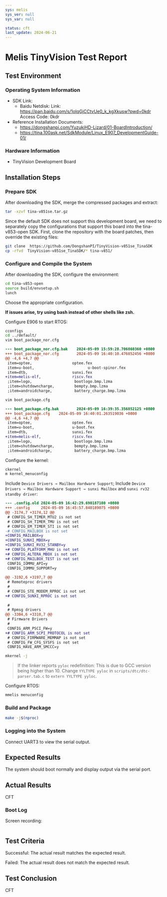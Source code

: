 ```yaml
---
sys: melis
sys_ver: null
sys_var: null

status: cft
last_update: 2024-06-21
---
```


# Melis TinyVision Test Report

## Test Environment

### Operating System Information

- SDK Link:
    - Baidu Netdisk: Link: https://pan.baidu.com/s/1oIqGjCCtvUe0_k_kgXkusw?pwd=0kdr Access Code: 0kdr
- Reference Installation Documents:
    - https://dongshanpi.com/YuzukiHD-Lizard/01-BoardIntroduction/
    - https://tina.100ask.net/SdkModule/Linux_E907_DevelopmentGuide-01/

### Hardware Information

- TinyVision Development Board

## Installation Steps

### Prepare SDK

After downloading the SDK, merge the compressed packages and extract:
```bash
tar -xzvf tina-v851se.tar.gz
```

Since the default SDK does not support this development board, we need to separately copy the configurations that support this board into the tina-v853-open SDK. First, clone the repository with the board patches, then override the existing files:
```bash
git clone  https://github.com/DongshanPI/TinyVision-v851se_TinaSDK
cp -rfvd  TinyVision-v851se_TinaSDK/* tina-v851/
```

### Configure and Compile the System

After downloading the SDK, configure the environment:
```bash
cd tina-v853-open
source build/envsetup.sh
lunch
```
Choose the appropriate configuration.

**If issues arise, try using bash instead of other shells like zsh.**

Configure E906 to start RTOS:
```bash
cconfigs
cd ../default/
vim boot_package_nor.cfg
```
```diff
--- boot_package_nor.cfg.bak    2024-05-09 15:59:28.706860360 +0800
+++ boot_package_nor.cfg        2024-05-09 16:40:10.476852456 +0800
@@ -4,6 +4,7 @@
 item=optee,                  optee.fex
 item=u-boot,                        u-boot-spinor.fex
 item=dtb,                    sunxi.fex
+item=melis-elf,              riscv.fex
 ;item=logo,                   bootlogo.bmp.lzma
 ;item=shutdowncharge,         bempty.bmp.lzma
 ;item=androidcharge,          battery_charge.bmp.lzma
```
```bash
vim boot_package.cfg
```
```diff
--- boot_package.cfg.bak        2024-05-09 16:39:35.356852125 +0800
+++ boot_package.cfg    2024-05-09 16:40:01.263519036 +0800
@@ -4,6 +4,7 @@
 item=optee,                  optee.fex
 item=u-boot,                 u-boot.fex
 item=dtb,                    sunxi.fex
+item=melis-elf,              riscv.fex
 ;item=logo,                   bootlogo.bmp.lzma
 ;item=shutdowncharge,         bempty.bmp.lzma
 ;item=androidcharge,          battery_charge.bmp.lzma
```

Configure the kernel:
```bash
ckernel
m kernel_menuconfig
```
Include `Device Drivers → Mailbox Hardware Support`;
Include `Device Drivers → Mailbox Hardware Support → sunxi Mailbox` and `sunxi rv32 standby driver`:
```diff
--- .config.old 2024-05-09 16:42:29.690187100 +0800
+++ .config     2024-05-09 16:45:57.840189075 +0800
@@ -3174,7 +3174,12 @@
 # CONFIG_SH_TIMER_MTU2 is not set
 # CONFIG_SH_TIMER_TMU is not set
 # CONFIG_EM_TIMER_STI is not set
-# CONFIG_MAILBOX is not set
+CONFIG_MAILBOX=y
+CONFIG_SUNXI_MBOX=y
+CONFIG_SUNXI_RV32_STANBY=y
+# CONFIG_PLATFORM_MHU is not set
+# CONFIG_ALTERA_MBOX is not set
+# CONFIG_MAILBOX_TEST is not set
 CONFIG_IOMMU_API=y
 CONFIG_IOMMU_SUPPORT=y
 
@@ -3192,6 +3197,7 @@
 # Remoteproc drivers
 #
 # CONFIG_STE_MODEM_RPROC is not set
+# CONFIG_SUNXI_RPROC is not set
 
 #
 # Rpmsg drivers
@@ -3304,6 +3310,7 @@
 # Firmware Drivers
 #
 CONFIG_ARM_PSCI_FW=y
+# CONFIG_ARM_SCPI_PROTOCOL is not set
 # CONFIG_FIRMWARE_MEMMAP is not set
 # CONFIG_FW_CFG_SYSFS is not set
 CONFIG_HAVE_ARM_SMCCC=y
```
```bash
mkernel -j
```

> If the linker reports `yyloc` redefinition:
> This is due to GCC version being higher than 10. Change `YYLTYPE yyloc` in `scripts/dtc/dtc-parser.tab.c` to `extern YYLTYPE yyloc`.

Configure RTOS:
```bash
mmelis menuconfig
```

### Build and Package

```bash
make -j$(nproc)
```

### Logging into the System

Connect UART3 to view the serial output.

## Expected Results

The system should boot normally and display output via the serial port.

## Actual Results

CFT

### Boot Log

Screen recording:

```log
```

## Test Criteria

Successful: The actual result matches the expected result.

Failed: The actual result does not match the expected result.

## Test Conclusion

CFT
